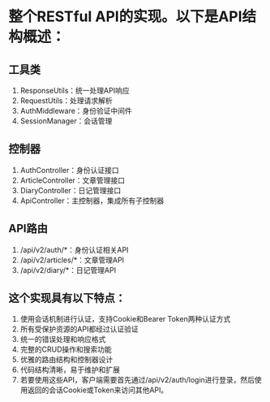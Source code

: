 # 整个RESTful API的实现。以下是API结构概述：

## 工具类

1. ResponseUtils：统一处理API响应
2. RequestUtils：处理请求解析
3. AuthMiddleware：身份验证中间件
4. SessionManager：会话管理

## 控制器

1. AuthController：身份认证接口
2. ArticleController：文章管理接口
3. DiaryController：日记管理接口
4. ApiController：主控制器，集成所有子控制器

## API路由

1. /api/v2/auth/*：身份认证相关API
2. /api/v2/articles/*：文章管理API
3. /api/v2/diary/*：日记管理API


## 这个实现具有以下特点：

1. 使用会话机制进行认证，支持Cookie和Bearer Token两种认证方式
2. 所有受保护资源的API都经过认证验证
3. 统一的错误处理和响应格式
4. 完整的CRUD操作和搜索功能
5. 优雅的路由结构和控制器设计
6. 代码结构清晰，易于维护和扩展
7. 若要使用这些API，客户端需要首先通过/api/v2/auth/login进行登录，然后使用返回的会话Cookie或Token来访问其他API。
